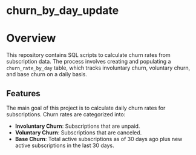 # churn_by_day_update

# Overview

This repository contains SQL scripts to calculate churn rates from subscription data. The process involves creating and populating a `churn_rate_by_day` table, which tracks involuntary churn, voluntary churn, and base churn on a daily basis.

## Features

The main goal of this project is to calculate daily churn rates for subscriptions. Churn rates are categorized into:

- **Involuntary Churn**: Subscriptions that are unpaid.
- **Voluntary Churn**: Subscriptions that are canceled.
- **Base Churn**: Total active subscriptions as of 30 days ago plus new active subscriptions in the last 30 days.
